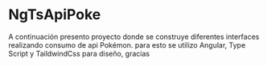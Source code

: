 # NgTsApiPoke
A continuación presento proyecto donde se construye diferentes interfaces realizando consumo de api Pokémon. para esto se utilizo Angular, Type Script y TaildwindCss para diseño, gracias
